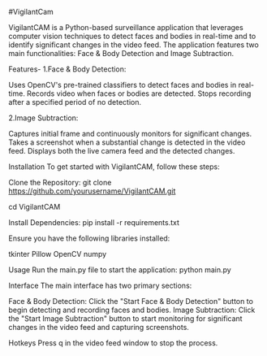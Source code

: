 #VigilantCam

VigilantCAM is a Python-based surveillance application that leverages computer vision techniques to detect faces and bodies in real-time and to identify significant changes in the video feed. The application features two main functionalities: Face & Body Detection and Image Subtraction.

Features-
1.Face & Body Detection:

Uses OpenCV's pre-trained classifiers to detect faces and bodies in real-time.
Records video when faces or bodies are detected.
Stops recording after a specified period of no detection.

2.Image Subtraction:

Captures initial frame and continuously monitors for significant changes.
Takes a screenshot when a substantial change is detected in the video feed.
Displays both the live camera feed and the detected changes.

Installation
To get started with VigilantCAM, follow these steps:

Clone the Repository:
git clone https://github.com/yourusername/VigilantCAM.git

cd VigilantCAM

Install Dependencies:
pip install -r requirements.txt

Ensure you have the following libraries installed:

tkinter
Pillow
OpenCV
numpy


Usage
Run the main.py file to start the application:
python main.py

Interface
The main interface has two primary sections:

Face & Body Detection: Click the "Start Face & Body Detection" button to begin detecting and recording faces and bodies.
Image Subtraction: Click the "Start Image Subtraction" button to start monitoring for significant changes in the video feed and capturing screenshots.

Hotkeys
Press q in the video feed window to stop the process.
